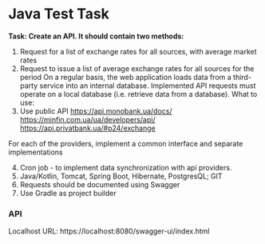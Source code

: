 # Java Test Task

**Task:
Create an API. It should contain two methods:**
1. Request for a list of exchange rates for all sources, with average
   market rates
2. Request to issue a list of average exchange rates for all sources for
   the period
   On a regular basis, the web application loads data from a third-party service
   into an internal database. Implemented API requests must operate on a
   local database (i.e. retrieve data from a database).
   What to use:
3. Use public API
    https://api.monobank.ua/docs/
    https://minfin.com.ua/ua/developers/api/
    https://api.privatbank.ua/#p24/exchange

 For each of the providers, implement a common interface and
   separate implementations

4. Cron job - to implement data synchronization with api providers.
5. Java/Kotlin, Tomcat, Spring Boot, Hibernate, PostgresQL; GIT
6. Requests should be documented using Swagger 
7. Use Gradle as project builder


### API

Localhost URL: https://localhost:8080/swagger-ui/index.html